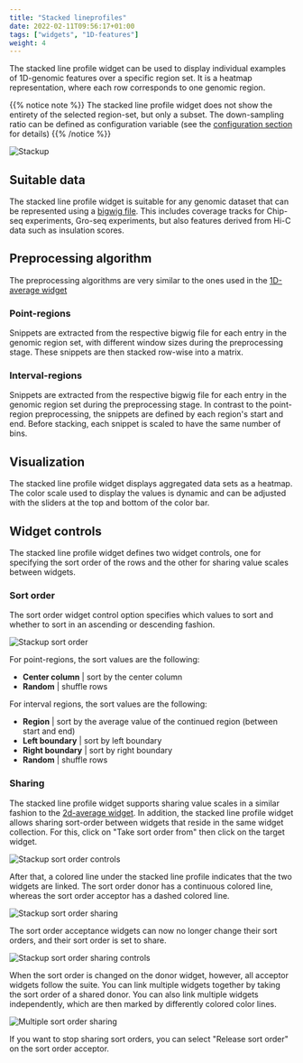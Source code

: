 ```yaml
---
title: "Stacked lineprofiles"
date: 2022-02-11T09:56:17+01:00
tags: ["widgets", "1D-features"]
weight: 4
---
```


The stacked line profile widget can be used to display individual examples of 1D-genomic features over a specific region set. It is a heatmap representation, where each row corresponds to one genomic region.

{{% notice note %}}
The stacked line profile widget does not show the entirety of the selected region-set, but only a subset. The down-sampling ratio can be defined as configuration variable (see the [configuration section](/installation/configuration) for details)
{{% /notice %}}

![Stackup](/stackup.png)

## Suitable data

The stacked line profile widget is suitable for any genomic dataset that can be represented using a [bigwig file](https://genome.ucsc.edu/goldenpath/help/bigWig.html). This includes coverage tracks for Chip-seq experiments, Gro-seq experiments, but also features derived from Hi-C data such as insulation scores.

## Preprocessing algorithm

The preprocessing algorithms are very similar to the ones used in the [1D-average widget](/widgets/widgets/lineprofile/)

### Point-regions


Snippets are extracted from the respective bigwig file for each entry in the genomic region set, with different window sizes during the preprocessing stage. These snippets are then stacked row-wise into a matrix.

### Interval-regions

Snippets are extracted from the respective bigwig file for each entry in the genomic region set during the preprocessing stage. In contrast to the point-region preprocessing, the snippets are defined by each region's start and end. Before stacking, each snippet is scaled to have the same number of bins.

## Visualization

The stacked line profile widget displays aggregated data sets as a heatmap. The color scale used to display the values is dynamic and can be adjusted with the sliders at the top and bottom of the color bar.

## Widget controls

The stacked line profile widget defines two widget controls, one for specifying the sort order of the rows and the other for sharing value scales between widgets.

### Sort order

The sort order widget control option specifies which values to sort and whether to sort in an ascending or descending fashion.

![Stackup sort order](/stackup_sort_order.png)

For point-regions, the sort values are the following:

- __Center column__ | sort by the center column
- __Random__ | shuffle rows

For interval regions, the sort values are the following:

- __Region__ | sort by the average value of the continued region (between start and end)
- __Left boundary__ | sort by left boundary
- __Right boundary__ | sort by right boundary
- __Random__ | shuffle rows

### Sharing

The stacked line profile widget supports sharing value scales in a similar fashion to the [2d-average widget](/widgets/2d_average/#share-value-scale). In addition, the stacked line profile widget allows sharing sort-order between widgets that reside in the same widget collection. For this, click on "Take sort order from" then click on the target widget.

![Stackup sort order controls](/stackup_sort_order_sharing_controls.png)

After that, a colored line under the stacked line profile indicates that the two widgets are linked. The sort order donor has a continuous colored line, whereas the sort order acceptor has a dashed colored line.

![Stackup sort order sharing](/stackup_sort_order_sharing.png)

The sort order acceptance widgets can now no longer change their sort orders, and their sort order is set to share.

![Stackup sort order sharing controls](/stackup_sort_order_shared_controls.png)

When the sort order is changed on the donor widget, however, all acceptor widgets follow the suite. You can link multiple widgets together by taking the sort order of a shared donor. You can also link multiple widgets independently, which are then marked by differently colored color lines.

![Multiple sort order sharing](/Multiple_sort_order_sharing.png)


If you want to stop sharing sort orders, you can select "Release sort order" on the sort order acceptor.